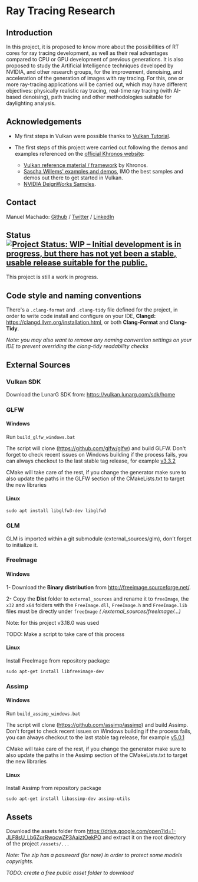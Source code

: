 # Ray Tracing Research

## Introduction

In this project, it is proposed to know more about the possibilities of RT cores for ray tracing development, as well as
their real advantages compared to CPU or GPU development of previous generations. It is also proposed to study the
Artificial Intelligence techniques developed by NVIDIA, and other research groups, for the improvement, denoising, and
acceleration of the generation of images with ray tracing. For this, one or more ray-tracing applications will be
carried out, which may have different objectives: physically realistic ray tracing, real-time ray tracing (with AI-based
denoising), path tracing and other methodologies suitable for daylighting analysis.

## Acknowledgements

* My first steps in Vulkan were possible thanks to [Vulkan Tutorial](https://vulkan-tutorial.com/).

* The first steps of this project were carried out following the demos and examples referenced on
  the [official Khronos website](https://www.khronos.org/vulkan):
    * [Vulkan reference material / framework](https://github.com/KhronosGroup/Vulkan-Samples) by Khronos.
    * [Sascha Willems' examples and demos](https://github.com/SaschaWillems/Vulkan), IMO the best samples and demos out
      there to get started in Vulkan.
    * [NVIDIA DeignWorks Samples](https://github.com/nvpro-samples).

## Contact

Manuel Machado: [Github](https://github.com/manueme) / [Twitter](https://twitter.com/Manueme7)
/ [LinkedIn](https://www.linkedin.com/in/manueme/)

## Status <a href="https://www.repostatus.org/#wip"><img src="https://www.repostatus.org/badges/latest/wip.svg" alt="Project Status: WIP – Initial development is in progress, but there has not yet been a stable, usable release suitable for the public." /></a>

This project is still a work in progress.

## Code style and naming conventions

There's a `.clang-format` and `.clang-tidy` file defined for the project, in order to write code install and configure
on your IDE, **Clangd:** https://clangd.llvm.org/installation.html, or both **Clang-Format** and **Clang-Tidy**.

*Note: you may also want to remove any naming convention settings on your IDE to prevent overriding the clang-tidy
readability checks*

## External Sources

### Vulkan SDK

Download the LunarG SDK from: https://vulkan.lunarg.com/sdk/home

### GLFW

#### Windows

Run `build_glfw_windows.bat`

The script will clone (https://github.com/glfw/glfw) and build GLFW. Don't forget to check recent issues on Windows
building if the process fails, you can always checkout to the last stable tag release, for example
[v3.3.2](https://github.com/glfw/glfw/commit/0a49ef0a00baa3ab520ddc452f0e3b1e099c5589)

CMake will take care of the rest, if you change the generator make sure to also update the paths in the GLFW section of
the CMakeLists.txt to target the new libraries

#### Linux

`sudo apt install libglfw3-dev libglfw3`

### GLM

GLM is imported within a git submodule (external_sources/glm), don't forget to initialize it.

### FreeImage

#### Windows

1- Download the **Binary distribution** from http://freeimage.sourceforge.net/.

2- Copy the **Dist** folder to `external_sources` and rename it to `freeImage`, the `x32` and `x64` folders with
the `FreeImage.dll`, `FreeImage.h` and `FreeImage.lib` files must be directly under `freeImage` _(
/external_sources/freeImage/...)_

Note: for this project v3.18.0 was used

TODO: Make a script to take care of this process

#### Linux

Install FreeImage from repository package:

`sudo apt-get install libfreeimage-dev`

### Assimp

#### Windows

Run `build_assimp_windows.bat`

The script will clone (https://github.com/assimp/assimp) and build Assimp. Don't forget to check recent issues on
Windows building if the process fails, you can always checkout to the last stable tag release, for example
[v5.0.1](https://github.com/assimp/assimp/commit/8f0c6b04b2257a520aaab38421b2e090204b69df)

CMake will take care of the rest, if you change the generator make sure to also update the paths in the Assimp section
of the CMakeLists.txt to target the new libraries

#### Linux

Install Assimp from repository package

`sudo apt-get install libassimp-dev assimp-utils`

## Assets

Download the assets folder from https://drive.google.com/open?id=1-JLF8sU_Lb6ZqrRwocwZP3AaiztOekPO
and extract it on the root directory of the project ```/assets/...```

_Note: The zip has a password (for now) in order to protect some models copyrights._

_TODO: create a free public asset folder to download_